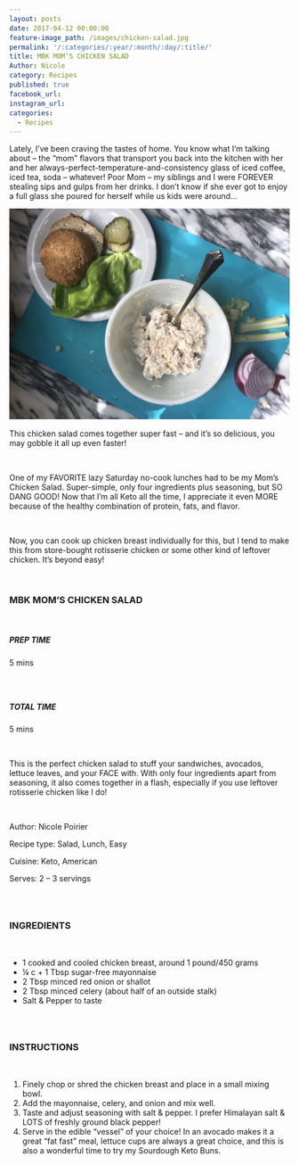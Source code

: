 ```yaml
---
layout: posts
date: 2017-04-12 00:00:00
feature-image_path: /images/chicken-salad.jpg
permalink: '/:categories/:year/:month/:day/:title/'
title: MBK MOM’S CHICKEN SALAD
Author: Nicole
category: Recipes
published: true
facebook_url:
instagram_url:
categories:
  - Recipes
---
```


Lately, I’ve been craving the tastes of home. You know what I’m talking about – the “mom” flavors that transport you back into the kitchen with her and her always-perfect-temperature-and-consistency glass of iced coffee, iced tea, soda – whatever! Poor Mom – my siblings and I were FOREVER stealing sips and gulps from her drinks. I don’t know if she ever got to enjoy a full glass she poured for herself while us kids were around…

![](/images/chicken-salad.jpg)

This chicken salad comes together super fast – and it’s so delicious, you may gobble it all up even faster!

&nbsp;

One of my FAVORITE lazy Saturday no-cook lunches had to be my Mom’s Chicken Salad. Super-simple, only four ingredients plus seasoning, but SO DANG GOOD! Now that I’m all Keto all the time, I appreciate it even MORE because of the healthy combination of protein, fats, and flavor.

&nbsp;

Now, you can cook up chicken breast individually for this, but I tend to make this from store-bought rotisserie chicken or some other kind of leftover chicken. It’s beyond easy!

&nbsp;

### MBK MOM’S CHICKEN SALAD

&nbsp;

##### PREP TIME

5 mins

### &nbsp;

##### TOTAL TIME

5 mins

&nbsp;

This is the perfect chicken salad to stuff your sandwiches, avocados, lettuce leaves, and your FACE with. With only four ingredients apart from seasoning, it also comes together in a flash, especially if you use leftover rotisserie chicken like I do!

&nbsp;

Author: Nicole Poirier

Recipe type: Salad, Lunch, Easy

Cuisine: Keto, American

Serves: 2 – 3 servings

### &nbsp;

### INGREDIENTS

&nbsp;

* 1 cooked and cooled chicken breast, around 1 pound/450 grams
* ¼ c + 1 Tbsp sugar-free mayonnaise
* 2 Tbsp minced red onion or shallot
* 2 Tbsp minced celery (about half of an outside stalk)
* Salt & Pepper to taste

### &nbsp;

### INSTRUCTIONS

&nbsp;

1. Finely chop or shred the chicken breast and place in a small mixing bowl.
2. Add the mayonnaise, celery, and onion and mix well.
3. Taste and adjust seasoning with salt & pepper. I prefer Himalayan salt & LOTS of freshly ground black pepper!
4. Serve in the edible “vessel” of your choice! In an avocado makes it a great “fat fast” meal, lettuce cups are always a great choice, and this is also a wonderful time to try my Sourdough Keto Buns.
